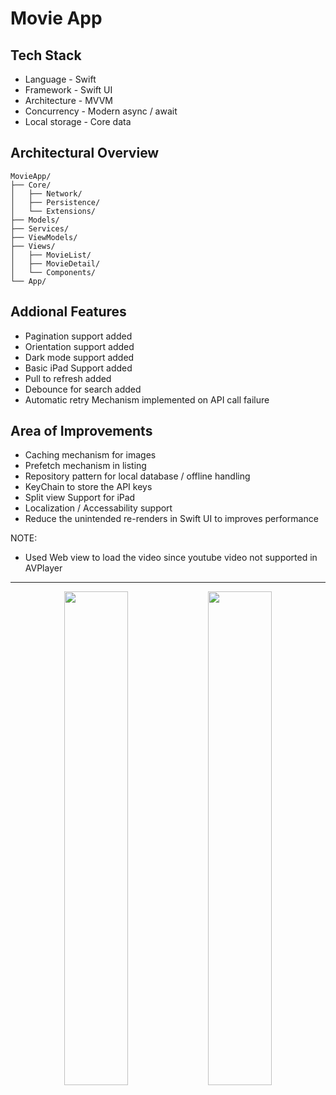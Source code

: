 # Movie App

## Tech Stack

- Language - Swift
- Framework - Swift UI
- Architecture - MVVM 
- Concurrency - Modern async / await 
- Local storage - Core data

## Architectural Overview

    MovieApp/
    ├── Core/
    │   ├── Network/
    │   ├── Persistence/
    │   └── Extensions/
    ├── Models/
    ├── Services/
    ├── ViewModels/
    ├── Views/
    │   ├── MovieList/
    │   ├── MovieDetail/
    │   └── Components/
    └── App/



## Addional Features

- Pagination support added
- Orientation support added
- Dark mode support added
- Basic iPad Support added
- Pull to refresh added
- Debounce for search added
- Automatic retry Mechanism implemented on API call failure


## Area of Improvements

- Caching mechanism for images 
- Prefetch mechanism in listing
- Repository pattern for local database / offline handling
- KeyChain to store the API keys
- Split view Support for iPad
- Localization / Accessability support
- Reduce the unintended re-renders in Swift UI to improves performance 


NOTE: 
- Used Web view to load the video since youtube video not supported in AVPlayer

***

<p align="center">
  <img src="https://github.com/user-attachments/assets/44a2a32e-dd28-4b9d-a386-bd50389bb78b" width="45%" />
  <img src="https://github.com/user-attachments/assets/fbdf2155-135e-4729-ae63-e69dad23d095" width="45%" />
</p>
